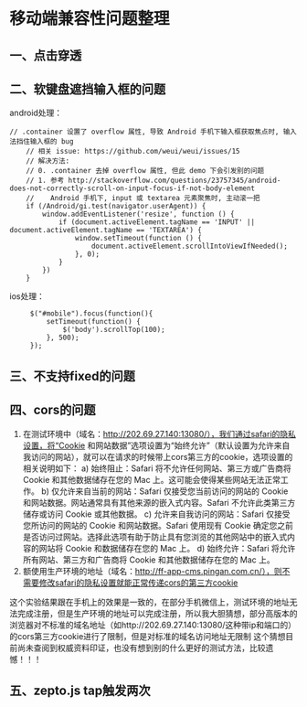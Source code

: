 # 移动端兼容性问题整理
## 一、点击穿透
## 二、软键盘遮挡输入框的问题
android处理：
```
// .container 设置了 overflow 属性, 导致 Android 手机下输入框获取焦点时, 输入法挡住输入框的 bug
    // 相关 issue: https://github.com/weui/weui/issues/15
    // 解决方法:
    // 0. .container 去掉 overflow 属性, 但此 demo 下会引发别的问题
    // 1. 参考 http://stackoverflow.com/questions/23757345/android-does-not-correctly-scroll-on-input-focus-if-not-body-element
    //    Android 手机下, input 或 textarea 元素聚焦时, 主动滚一把
    if (/Android/gi.test(navigator.userAgent)) {
        window.addEventListener('resize', function () {
            if (document.activeElement.tagName == 'INPUT' || document.activeElement.tagName == 'TEXTAREA') {
                window.setTimeout(function () {
                    document.activeElement.scrollIntoViewIfNeeded();
                }, 0);
            }
        })
    }
```
ios处理：
```
     $("#mobile").focus(function(){
         setTimeout(function() {
             $('body').scrollTop(100);
         }, 500);
     });
```
## 三、不支持fixed的问题
## 四、cors的问题
1. 在测试环境中（域名：http://202.69.27.140:13080/），我们通过safari的隐私设置，将“Cookie 和网站数据”选项设置为“始终允许”（默认设置为允许来自我访问的网站），就可以在请求的时候带上cors第三方的cookie，选项设置的相关说明如下：
    a) 始终阻止：Safari 将不允许任何网站、第三方或广告商将 Cookie 和其他数据储存在您的 Mac 上。这可能会使得某些网站无法正常工作。
    b) 仅允许来自当前的网站：Safari 仅接受您当前访问的网站的 Cookie 和网站数据。网站通常具有其他来源的嵌入式内容。Safari 不允许此类第三方储存或访问 Cookie 或其他数据。
    c) 允许来自我访问的网站：Safari 仅接受您所访问的网站的 Cookie 和网站数据。Safari 使用现有 Cookie 确定您之前是否访问过网站。选择此选项有助于防止具有您浏览的其他网站中的嵌入式内容的网站将 Cookie 和数据储存在您的 Mac 上。
    d) 始终允许：Safari 将允许所有网站、第三方和广告商将 Cookie 和其他数据储存在您的 Mac 上。
2. 额使用生产环境的地址（域名：http://ff-app-cms.pingan.com.cn/），则不需要修改safari的隐私设置就能正常传递cors的第三方cookie

这个实验结果跟在手机上的效果是一致的，在部分手机微信上，测试环境的地址无法完成注册，但是生产环境的地址可以完成注册，所以我大胆猜想，部分高版本的浏览器对不标准的域名地址（如http://202.69.27.140:13080/这种带ip和端口的）的cors第三方cookie进行了限制，但是对标准的域名访问地址无限制
这个猜想目前尚未查阅到权威资料印证，也没有想到别的什么更好的测试方法，比较遗憾！！！
## 五、zepto.js tap触发两次
